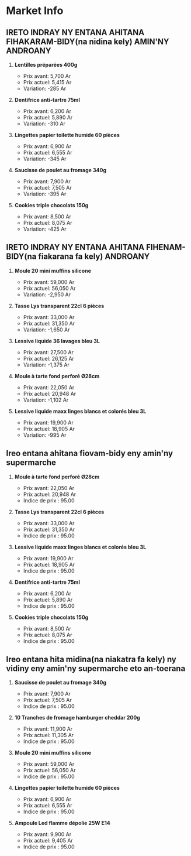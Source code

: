 # Market Info

## IRETO INDRAY NY ENTANA AHITANA FIHAKARAM-BIDY(na nidina kely) AMIN'NY ANDROANY

1. **Lentilles préparées 400g**
   - Prix avant: 5,700 Ar
   - Prix actuel: 5,415 Ar
   - Variation: -285 Ar

2. **Dentifrice anti-tartre 75ml**
   - Prix avant: 6,200 Ar
   - Prix actuel: 5,890 Ar
   - Variation: -310 Ar

3. **Lingettes papier toilette humide 60 pièces**
   - Prix avant: 6,900 Ar
   - Prix actuel: 6,555 Ar
   - Variation: -345 Ar

4. **Saucisse de poulet au fromage 340g**
   - Prix avant: 7,900 Ar
   - Prix actuel: 7,505 Ar
   - Variation: -395 Ar

5. **Cookies triple chocolats 150g**
   - Prix avant: 8,500 Ar
   - Prix actuel: 8,075 Ar
   - Variation: -425 Ar

## IRETO INDRAY NY ENTANA AHITANA FIHENAM-BIDY(na fiakarana fa kely) ANDROANY

1. **Moule 20 mini muffins silicone**
   - Prix avant: 59,000 Ar
   - Prix actuel: 56,050 Ar
   - Variation: -2,950 Ar

2. **Tasse Lys transparent 22cl 6 pièces**
   - Prix avant: 33,000 Ar
   - Prix actuel: 31,350 Ar
   - Variation: -1,650 Ar

3. **Lessive liquide 36 lavages bleu 3L**
   - Prix avant: 27,500 Ar
   - Prix actuel: 26,125 Ar
   - Variation: -1,375 Ar

4. **Moule à tarte fond perforé Ø28cm**
   - Prix avant: 22,050 Ar
   - Prix actuel: 20,948 Ar
   - Variation: -1,102 Ar

5. **Lessive liquide maxx linges blancs et colorés bleu 3L**
   - Prix avant: 19,900 Ar
   - Prix actuel: 18,905 Ar
   - Variation: -995 Ar

## Ireo entana ahitana fiovam-bidy eny amin'ny supermarche

1. **Moule à tarte fond perforé Ø28cm**
   - Prix avant: 22,050 Ar
   - Prix actuel: 20,948 Ar
   - Indice de prix : 95.00

2. **Tasse Lys transparent 22cl 6 pièces**
   - Prix avant: 33,000 Ar
   - Prix actuel: 31,350 Ar
   - Indice de prix : 95.00

3. **Lessive liquide maxx linges blancs et colorés bleu 3L**
   - Prix avant: 19,900 Ar
   - Prix actuel: 18,905 Ar
   - Indice de prix : 95.00

4. **Dentifrice anti-tartre 75ml**
   - Prix avant: 6,200 Ar
   - Prix actuel: 5,890 Ar
   - Indice de prix : 95.00

5. **Cookies triple chocolats 150g**
   - Prix avant: 8,500 Ar
   - Prix actuel: 8,075 Ar
   - Indice de prix : 95.00

## Ireo entana hita midina(na niakatra fa kely) ny vidiny eny amin'ny supermarche eto an-toerana

1. **Saucisse de poulet au fromage 340g**
   - Prix avant: 7,900 Ar
   - Prix actuel: 7,505 Ar
   - Indice de prix : 95.00

2. **10 Tranches de fromage hamburger cheddar 200g**
   - Prix avant: 11,900 Ar
   - Prix actuel: 11,305 Ar
   - Indice de prix : 95.00

3. **Moule 20 mini muffins silicone**
   - Prix avant: 59,000 Ar
   - Prix actuel: 56,050 Ar
   - Indice de prix : 95.00

4. **Lingettes papier toilette humide 60 pièces**
   - Prix avant: 6,900 Ar
   - Prix actuel: 6,555 Ar
   - Indice de prix : 95.00

5. **Ampoule Led flamme dépolie 25W E14**
   - Prix avant: 9,900 Ar
   - Prix actuel: 9,405 Ar
   - Indice de prix : 95.00

